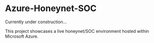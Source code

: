# Azure-Honeynet-SOC
 
 Currently under construction...

This project showcases a live honeynet/SOC environment hosted within Microsoft Azure.